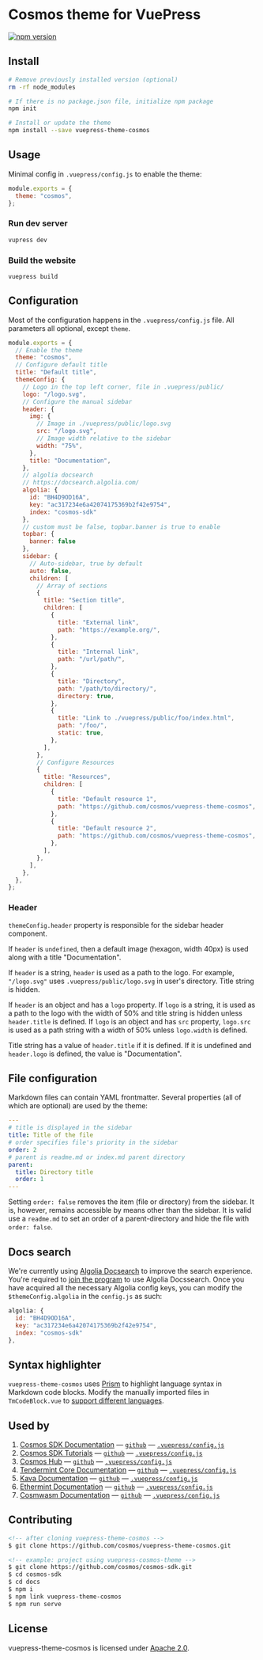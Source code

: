# Cosmos theme for VuePress

[![npm version](https://img.shields.io/npm/v/vuepress-theme-cosmos)](https://www.npmjs.com/package/vuepress-theme-cosmos)

## Install

```sh
# Remove previously installed version (optional)
rm -rf node_modules

# If there is no package.json file, initialize npm package
npm init

# Install or update the theme
npm install --save vuepress-theme-cosmos
```

## Usage

Minimal config in `.vuepress/config.js` to enable the theme:

```js
module.exports = {
  theme: "cosmos",
};
```

### Run dev server

```sh
vupress dev
```

### Build the website

```
vuepress build
```

## Configuration

Most of the configuration happens in the `.vuepress/config.js` file. All parameters all optional, except `theme`.

```js
module.exports = {
  // Enable the theme
  theme: "cosmos",
  // Configure default title
  title: "Default title",
  themeConfig: {
    // Logo in the top left corner, file in .vuepress/public/
    logo: "/logo.svg",
    // Configure the manual sidebar
    header: {
      img: {
        // Image in ./vuepress/public/logo.svg
        src: "/logo.svg",
        // Image width relative to the sidebar
        width: "75%",
      },
      title: "Documentation",
    },
    // algolia docsearch
    // https://docsearch.algolia.com/
    algolia: {
      id: "BH4D9OD16A",
      key: "ac317234e6a42074175369b2f42e9754",
      index: "cosmos-sdk"
    },
    // custom must be false, topbar.banner is true to enable
    topbar: {
      banner: false
    },
    sidebar: {
      // Auto-sidebar, true by default
      auto: false,
      children: [
        // Array of sections
        {
          title: "Section title",
          children: [
            {
              title: "External link",
              path: "https://example.org/",
            },
            {
              title: "Internal link",
              path: "/url/path/",
            },
            {
              title: "Directory",
              path: "/path/to/directory/",
              directory: true,
            },
            {
              title: "Link to ./vuepress/public/foo/index.html",
              path: "/foo/",
              static: true,
            },
          ],
        },
        // Configure Resources
        {
          title: "Resources",
          children: [
            {
              title: "Default resource 1",
              path: "https://github.com/cosmos/vuepress-theme-cosmos",
            },
            {
              title: "Default resource 2",
              path: "https://github.com/cosmos/vuepress-theme-cosmos",
            },
          ],
        },
      ],
    },
  },
};
```

### Header

`themeConfig.header` property is responsible for the sidebar header component.

If `header` is `undefined`, then a default image (hexagon, width 40px) is used along with a title "Documentation".

If `header` is a string, `header` is used as a path to the logo. For example, `"/logo.svg"` uses `.vuepress/public/logo.svg` in user's directory. Title string is hidden.

If `header` is an object and has a `logo` property. If `logo` is a string, it is used as a path to the logo with the width of 50% and title string is hidden unless `header.title` is defined. If `logo` is an object and has `src` property, `logo.src` is used as a path string with a width of 50% unless `logo.width` is defined.

Title string has a value of `header.title` if it is defined. If it is undefined and `header.logo` is defined, the value is "Documentation".

## File configuration

Markdown files can contain YAML frontmatter. Several properties (all of which are optional) are used by the theme:

```yaml
---
# title is displayed in the sidebar
title: Title of the file
# order specifies file's priority in the sidebar
order: 2
# parent is readme.md or index.md parent directory
parent:
  title: Directory title
  order: 1
---

```

Setting `order: false` removes the item (file or directory) from the sidebar. It is, however, remains accessible by means other than the sidebar. It is valid use a `readme.md` to set an order of a parent-directory and hide the file with `order: false`.

## Docs search

We're currently using [Algolia Docsearch](https://github.com/cosmos/vuepress-theme-cosmos/pull/48) to improve the search experience. You're required to [join the program](https://docsearch.algolia.com) to use Algolia Docssearch. Once you have acquired all the necessary Algolia config keys, you can modify the `$themeConfig.algolia` in the `config.js` as such:

```js
algolia: {
  id: "BH4D9OD16A",
  key: "ac317234e6a42074175369b2f42e9754",
  index: "cosmos-sdk"
},
```

## Syntax highlighter

`vuepress-theme-cosmos` uses [Prism](https://prismjs.com/) to highlight language syntax in Markdown code blocks. Modify the manually imported files in `TmCodeBlock.vue` to [support different languages](https://prismjs.com/#supported-languages).

## Used by

1. [Cosmos SDK Documentation](https://docs.cosmos.network) — [`github`](https://github.com/cosmos/cosmos-sdk) — [`.vuepress/config.js`](https://github.com/cosmos/cosmos-sdk/blob/master/docs/.vuepress/config.js)
2. [Cosmos SDK Tutorials](https://tutorials.cosmos.network) — [`github`](https://github.com/cosmos/sdk-tutorials) — [`.vuepress/config.js`](https://github.com/cosmos/sdk-tutorials/blob/master/.vuepress/config.js)
3. [Cosmos Hub](https://hub.cosmos.network) — [`github`](https://github.com/cosmos/gaia/tree/master/docs) — [`.vuepress/config.js`](https://github.com/cosmos/gaia/blob/master/docs/.vuepress/config.js)
4. [Tendermint Core Documentation](https://docs.tendermint.com) — [`github`](https://github.com/tendermint/tendermint/tree/master/docs) — [`.vuepress/config.js`](https://github.com/tendermint/tendermint/blob/master/docs/.vuepress/config.js)
5. [Kava Documentation](https://docs.kava.io) — [`github`](https://github.com/Kava-Labs/kava/tree/master/docs) — [`.vuepress/config.js`](https://github.com/Kava-Labs/kava/blob/master/docs/.vuepress/config.js)
6. [Ethermint Documentation](https://docs.ethermint.zone) — [`github`](https://github.com/ChainSafe/ethermint/tree/development/docs) — [`.vuepress/config.js`](https://github.com/ChainSafe/ethermint/blob/development/docs/.vuepress/config.js)
7. [Cosmwasm Documentation](https://docs.cosmwasm.com) — [`github`](https://github.com/CosmWasm/docs2) — [`.vuepress/config.js`](https://github.com/CosmWasm/docs2/blob/master/.vuepress/config.js)

## Contributing

```md
<!-- after cloning vuepress-theme-cosmos -->
$ git clone https://github.com/cosmos/vuepress-theme-cosmos.git

<!-- example: project using vuepress-cosmos-theme -->
$ git clone https://github.com/cosmos/cosmos-sdk.git
$ cd cosmos-sdk
$ cd docs
$ npm i
$ npm link vuepress-theme-cosmos
$ npm run serve
```

## License

vuepress-theme-cosmos is licensed under [Apache 2.0](./LICENSE).